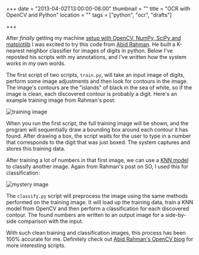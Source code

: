 +++
date = "2013-04-02T13:00:00-08:00"
thumbnail = ""
title = "OCR with OpenCV and Python"
location = ""
tags = ["python", "ocr", "drafts"]

+++

After *finally* getting my machine
[setup with OpenCV, NumPy, SciPy and matplotlib](/getting-started-with-opencv-in-python)
I was excited to try this code from [Abid Rahman](http://stackoverflow.com/a/9620295/232638).
He built a K-nearest neighbor classifier for images of digits in python.
Below I've reposted his scripts with my annotations,
and I've written how the system works in my own words.

The first script of two scripts, `train.py`, will take an input image of digits,
perform some image adjustments and then look for contours in the image.
The image's contours are the "islands" of black in the sea of white,
so if the image is clean, each discovered contour is probably a digit.
Here's an example training image from Rahman's post:

![training image](http://s3.amazonaws.com/yb-img/train.png "training image")

When you run the first script, the full training image will be shown,
and the program will sequentially draw a bounding box around each contour it has found.
After drawing a box, the script waits for the user to type in a number
that corresponds to the digit that was just boxed.
The system captures and stores this training data.

<script src="https://gist.github.com/yosemitebandit/5295069.js?file=train.py"></script>

After training a lot of numbers in that first image,
we can use a [KNN model](http://en.wikipedia.org/wiki/K-nearest_neighbors_algorithm)
to classify another image.
Again from Rahman's post on SO, I used this for classification:

![mystery image](http://s3.amazonaws.com/yb-img/pi.png "mystery image")

The `classify.py` script will preprocess the image
using the same methods performed on the training image.
It will load up the training data, train a KNN model from OpenCV
and then perform a classification for each discovered contour.
The found numbers are written to an output image
for a side-by-side comparison with the input.

<script src="https://gist.github.com/yosemitebandit/5295069.js?file=classify.py"></script>

With such clean training and classification images,
this process has been 100% accurate for me.
Definitely check out [Abid Rahman's OpenCV blog](http://opencvpython.blogspot.com/)
for more interesting scripts.
